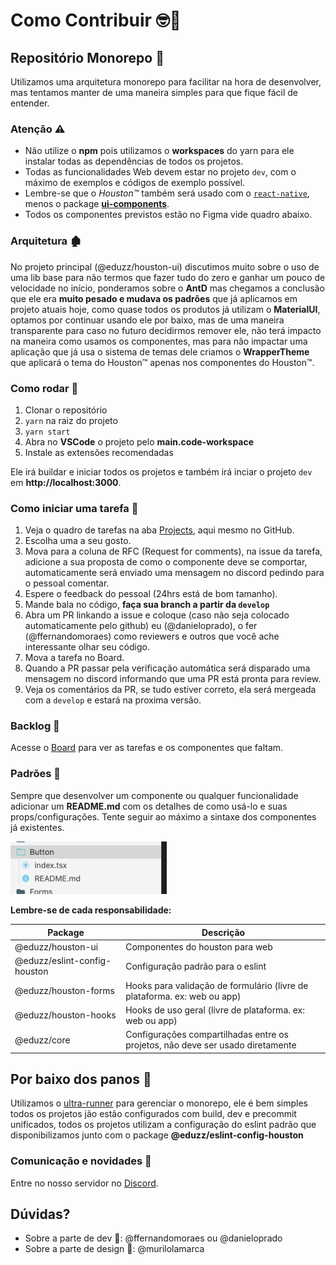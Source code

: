 # Como Contribuir 🤓🐒

## Repositório Monorepo 🔀

Utilizamos uma arquitetura monorepo para facilitar na hora de desenvolver,
mas tentamos manter de uma maneira simples para que fique fácil de entender.

### Atenção ⚠️

* Não utilize o **npm** pois utilizamos o **workspaces** do yarn para ele instalar todas as dependências de todos os projetos.
* Todas as funcionalidades Web devem estar no projeto `dev`, com o máximo de exemplos e códigos de exemplo possível.
* Lembre-se que o *Houston™️* também será usado com o [`react-native`](https://reactnative.dev), menos o package [**ui-components**](https://github.com/eduzz/houston/tree/master/packages/ui-components).
* Todos os componentes previstos estão no Figma vide quadro abaixo.

### Arquitetura 🏚

No projeto principal (@eduzz/houston-ui) discutimos muito sobre o uso de uma lib base para não termos que fazer tudo 
do zero e ganhar um pouco de velocidade no início, ponderamos sobre o **AntD** mas chegamos a conclusão que ele era 
**muito pesado e mudava os padrões** que já aplicamos em projeto atuais hoje, como quase todos os produtos já utilizam
o **MaterialUI**, optamos por continuar usando ele por baixo, mas de uma maneira transparente para caso no futuro decidirmos 
remover ele, não terá impacto na maneira como usamos os componentes, mas para não impactar uma aplicação que já usa o sistema de 
temas dele criamos o **WrapperTheme** que aplicará o tema do Houston™ apenas nos componentes do Houston™.

### Como rodar 🚀

1. Clonar o repositório
2. `yarn` na raiz do projeto
3. `yarn start`
4. Abra no **VSCode** o projeto pelo **main.code-workspace**
5. Instale as extensões recomendadas

Ele irá buildar e iniciar todos os projetos e também irá inciar o projeto `dev` em **http://localhost:3000**.

### Como iniciar uma tarefa 🦖

1. Veja o quadro de tarefas na aba [Projects](https://github.com/eduzz/houston/projects/3), aqui mesmo no GitHub.
2. Escolha uma a seu gosto.
3. Mova para a coluna de RFC (Request for comments), na issue da tarefa, adicione a sua proposta de como o componente deve se comportar, automaticamente será enviado uma mensagem no discord pedindo para o pessoal comentar.
4. Espere o feedback do pessoal (24hrs está de bom tamanho).
5. Mande bala no código, **faça sua branch a partir da `develop`**
6. Abra um PR linkando a issue e coloque (caso não seja colocado automaticamente pelo github) eu (@danieloprado), o fer (@ffernandomoraes) como reviewers e outros que você ache interessante olhar seu código.
7. Mova a tarefa no Board.
8. Quando a PR passar pela verificação automática será disparado uma mensagem no discord informando que uma PR está pronta para review.
9. Veja os comentários da PR, se tudo estiver correto, ela será mergeada com a `develop` e estará na proxima versão.

### Backlog 📂

Acesse o [Board](https://github.com/eduzz/houston/projects/3) para ver as tarefas e os componentes que faltam.  

### Padrões 💄

Sempre que desenvolver um componente ou qualquer funcionalidade adicionar um **README.md** com os detalhes de como usá-lo e 
suas props/configurações. Tente seguir ao máximo a sintaxe dos componentes já existentes.

<img src="docs/assets/example 1.png" width="250" />

**Lembre-se de cada responsabilidade:**

| Package                      | Descrição                                                                      |
|------------------------------|--------------------------------------------------------------------------------|
| @eduzz/houston-ui            | Componentes do houston para web                                                |
| @eduzz/eslint-config-houston | Configuração padrão para o eslint                                              |
| @eduzz/houston-forms         | Hooks para validação de formulário (livre de plataforma. ex: web ou app)       |
| @eduzz/houston-hooks         | Hooks de uso geral (livre de plataforma. ex: web ou app)                       |
| @eduzz/core                  | Configurações compartilhadas entre os projetos, não deve ser usado diretamente |

## Por baixo dos panos 💃

Utilizamos o [ultra-runner](https://www.npmjs.com/package/ultra-runner) para gerenciar o monorepo, ele é bem simples 
todos os projetos jão estão configurados com build, dev e precommit unificados, todos os projetos utilizam a configuração do eslint
padrão que disponibilizamos junto com o package **@eduzz/eslint-config-houston**

### Comunicação e novidades 💬

Entre no nosso servidor no [Discord](https://discord.gg/EeCnYRsCkX).

## Dúvidas?

* Sobre a parte de dev 💪: @ffernandomoraes ou @danieloprado
* Sobre a parte de design 🌈: @murilolamarca
